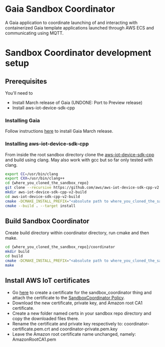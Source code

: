 # Gaia Sandbox Coordinator
A Gaia application to coordinate launching of and interacting with containerized Gaia template applications launched through AWS ECS and communicating using MQTT.
# Sandbox Coordinator development setup
## Prerequisites
You'll need to

* Install March release of Gaia (UNDONE: Port to Preview release)
* Install aws-iot-device-sdk-cpp

### Installing Gaia
Follow instructions [here](https://gaia-platform.github.io/gaia-platform-docs.io/articles/getting-started-with-gaia.html) to install Gaia March release.

### Installing aws-iot-device-sdk-cpp
From inside the root sandbox directory clone the [aws-iot-device-sdk-cpp](https://github.com/aws/aws-iot-device-sdk-cpp-v2) and build using clang. May also work with gcc but so far only tested with clang.
```bash
export CC=/usr/bin/clang
export CXX=/usr/bin/clang++
cd {where_you_cloned_the_sandbox_repo}
git clone --recursive https://github.com/aws/aws-iot-device-sdk-cpp-v2.git
mkdir aws-iot-device-sdk-cpp-v2-build
cd aws-iot-device-sdk-cpp-v2-build
cmake -DCMAKE_INSTALL_PREFIX="<absolute path to where_you_cloned_the_sandbox_repo>" ../aws-iot-device-sdk-cpp-v2
cmake --build . --target install
```

## Build Sandbox Coordinator
Create build directory within coordinator directory, run cmake and then make.
```bash
cd {where_you_cloned_the_sandbox_repo}/coordinator
mkdir build
cd build
cmake -DCMAKE_INSTALL_PREFIX="<absolute path to where_you_cloned_the_sandbox_repo>"
make
```

## Install AWS IoT certificates
* Go [here](https://us-west-2.console.aws.amazon.com/iot/home?region=us-west-2#/thing/sandbox_coordinator) to create a certificate for the sandbox_coordinator thing and attach the certificate to the [SandboxCoordinator Policy](arn:aws:iot:us-west-2:794670594658:policy/SandboxCoordinator).
* Download the new certificate, private key, and Amazon root CA1 certificate.
* Create a new folder named certs in your sandbox repo directory and copy the downloaded files there.
* Rename the certificate and private key respectively to: coordinator-certificate.pem.crt and coordinator-private.pem.key
* Leave the Amazon root certificate name unchanged, namely: AmazonRootCA1.pem

